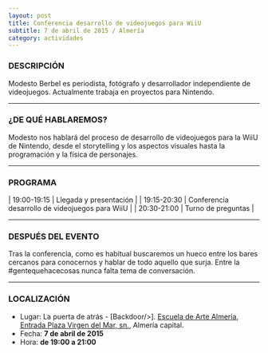 ```yaml
---
layout: post
title: Conferencia desarrollo de videojuegos para WiiU
subtitle: 7 de abril de 2015 / Almería
category: actividades
---
```


### DESCRIPCIÓN

Modesto Berbel es periodista, fotógrafo y desarrollador independiente de videojuegos. Actualmente trabaja en proyectos para Nintendo. 

---

### ¿DE QUÉ HABLAREMOS?

Modesto nos hablará del proceso de desarrollo de videojuegos para la WiiU de Nintendo, desde el storytelling y los aspectos visuales hasta la programación y la física de personajes.

---

### PROGRAMA

| 19:00-19:15 | Llegada y presentación |
| 19:15-20:30 | Conferencia desarrollo de videojuegos para WiiU |
| 20:30-21:00 | Turno de preguntas |

---

### DESPUÉS DEL EVENTO

Tras la conferencia, como es habitual buscaremos un hueco entre los bares cercanos para conocernos y hablar de todo aquello que surja. Entre la #gentequehacecosas nunca falta tema de conversación.

---

### LOCALIZACIÓN

* Lugar: La puerta de atrás - [Backdoor/>]. [Escuela de Arte Almería, Entrada Plaza Virgen del Mar, sn.](http://www.openstreetmap.org/node/3414981229), Almería capital.
* Fecha: **7 de abril de 2015**
* Hora: **de 19:00 a 21:00**

